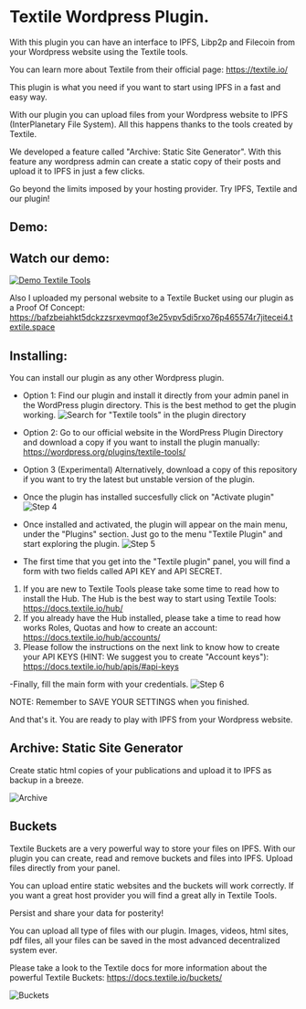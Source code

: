 # Textile Wordpress Plugin.
With this plugin you can have an interface to IPFS, Libp2p and Filecoin from your Wordpress website using the Textile tools.

You can learn more about Textile from their official page: https://textile.io/

This plugin is what you need if you want to start using IPFS in a fast and easy way. 

With our plugin you can upload files from your Wordpress website to IPFS (InterPlanetary File System). All this happens thanks to the tools created by Textile.

We developed a feature called "Archive: Static Site Generator". With this feature any wordpress admin can create a static copy of their posts and upload it to IPFS in just a few clicks.

Go beyond the limits imposed by your hosting provider. Try IPFS, Textile and our plugin!

## Demo:


## Watch our demo:
[![Demo Textile Tools](https://bafzbeidcrhu46dzy55ya4j3pb7iqkzqrppr4j5dxvdwxxpzyxn6fgu2dgu.textile.space/textileToolsVid.gif)](https://bafzbeidcrhu46dzy55ya4j3pb7iqkzqrppr4j5dxvdwxxpzyxn6fgu2dgu.textile.space/textile-tools-demo.html)

Also I uploaded my personal website to a Textile Bucket using our plugin as a Proof Of Concept: https://bafzbeiahkt5dckzzsrxevmqof3e25vpv5di5rxo76p465574r7jitecei4.textile.space

## Installing:
You can install our plugin as any other Wordpress plugin. 

- Option 1: Find our plugin and install it directly from your admin panel in the WordPress plugin directory. This is the best method to get the plugin working.
![Search for "Textile tools" in the plugin directory](https://hub.textile.io/thread/bafk7d3zw2dnhonl2v32hlho2u5jfaev25466ortvqd5e2kmi4zke6mi/buckets/bafzbeidcrhu46dzy55ya4j3pb7iqkzqrppr4j5dxvdwxxpzyxn6fgu2dgu/plugindirectory_textile.png)

- Option 2: Go to our official website in the WordPress Plugin Directory and download a copy if you want to install the plugin manually: https://wordpress.org/plugins/textile-tools/

- Option 3 (Experimental) Alternatively, download a copy of this repository if you want to try the latest but unstable version of the plugin.


- Once the plugin has installed succesfully click on "Activate plugin"
![Step 4](https://hub.textile.io/thread/bafk7d3zw2dnhonl2v32hlho2u5jfaev25466ortvqd5e2kmi4zke6mi/buckets/bafzbeidcrhu46dzy55ya4j3pb7iqkzqrppr4j5dxvdwxxpzyxn6fgu2dgu/textileplugin_step6.png)

- Once installed and activated, the plugin will appear on the main menu, under the "Plugins" section. Just go to the menu "Textile Plugin" and start exploring the plugin.
![Step 5](https://hub.textile.io/thread/bafk7d3zw2dnhonl2v32hlho2u5jfaev25466ortvqd5e2kmi4zke6mi/buckets/bafzbeidcrhu46dzy55ya4j3pb7iqkzqrppr4j5dxvdwxxpzyxn6fgu2dgu/textileplugin_step7.png)

- The first time that you get into the "Textile plugin" panel, you will find a form with two fields called API KEY and API SECRET. 

1. If you are new to Textile Tools please take some time to read how to install the Hub. The Hub is the best way to start using Textile Tools: https://docs.textile.io/hub/
2. If you already have the Hub installed, please take a time to read how works Roles, Quotas and how to create an account: https://docs.textile.io/hub/accounts/
3. Please follow the instructions on the next link to know how to create your API KEYS (HINT: We suggest you to create "Account keys"): https://docs.textile.io/hub/apis/#api-keys

-Finally, fill the main form with your credentials.
![Step 6](https://hub.textile.io/thread/bafk7d3zw2dnhonl2v32hlho2u5jfaev25466ortvqd5e2kmi4zke6mi/buckets/bafzbeidcrhu46dzy55ya4j3pb7iqkzqrppr4j5dxvdwxxpzyxn6fgu2dgu/wptextile_backend_00.png)

NOTE: Remember to SAVE YOUR SETTINGS when you finished.

And that's it. You are ready to play with IPFS from your Wordpress website.

## Archive: Static Site Generator

Create static html copies of your publications and upload it to IPFS as backup in a breeze.

![Archive](https://hub.textile.io/thread/bafk7d3zw2dnhonl2v32hlho2u5jfaev25466ortvqd5e2kmi4zke6mi/buckets/bafzbeidcrhu46dzy55ya4j3pb7iqkzqrppr4j5dxvdwxxpzyxn6fgu2dgu/wptextile_backend_archive.png)

## Buckets 

Textile Buckets are a very powerful way to store your files on IPFS. With our plugin you can create, read and remove buckets and files into IPFS. Upload files directly from your panel.

You can upload entire static websites and the buckets will work correctly. If you want a great host provider you will find a great ally in Textile Tools.

Persist and share your data for posterity!

You can upload all type of files with our plugin. Images, videos, html sites, pdf files, all your files can be saved in the most advanced decentralized system ever.

Please take a look to the Textile docs for more information about the powerful Textile Buckets: https://docs.textile.io/buckets/

![Buckets](https://hub.textile.io/thread/bafk7d3zw2dnhonl2v32hlho2u5jfaev25466ortvqd5e2kmi4zke6mi/buckets/bafzbeidcrhu46dzy55ya4j3pb7iqkzqrppr4j5dxvdwxxpzyxn6fgu2dgu/wptextile_backend_buckets.png)



